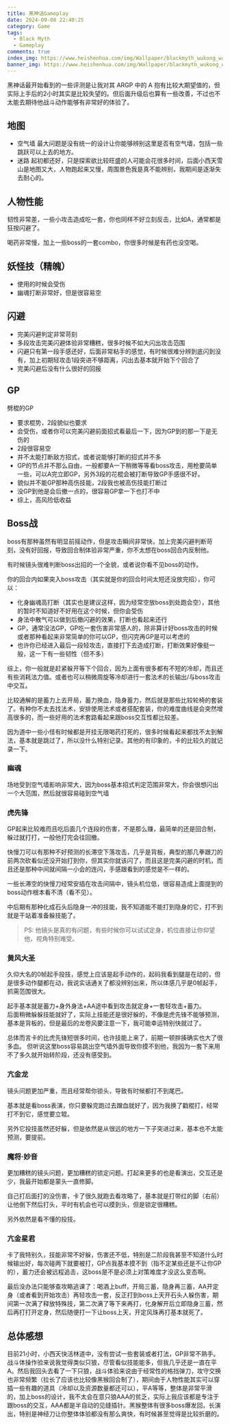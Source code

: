 ```yaml
---
title: 黑神话Gameplay
date: 2024-09-08 22:40:25
category: Game
tags:
  - Black Myth
  - Gameplay
comments: true
index_img: https://www.heishenhua.com/img/Wallpaper/blackmyth_wukong_wallpaper_032.jpg
banner_img: https://www.heishenhua.com/img/Wallpaper/blackmyth_wukong_wallpaper_032.jpg
---
```

黑神话最开始看到的一些评测是让我对其 ARGP 中的 A 抱有比较大期望值的，但实际上手后的2小时其实是比较失望的。但后面升级后也算有一些改善，不过也不太能去期待他战斗动作能够有非常好的体验了。

<!--more-->

## 地图
- 空气墙 
  最大问题是没有统一的设计让你能够辨别这里是否有空气墙，包括一些跳跃可以上去的地方。
- 迷路
  起初都还好，只是探索欲比较旺盛的人可能会花很多时间，后面小西天雪山是地图又大，人物跑起来又慢，周围景色我是真不能辨别，我期间是逐渐失去耐心的。 

## 人物性能

韧性非常差，一些小攻击造成吃一套，你也同样不好立刻反击，比如A，通常都是狂按闪避了。

喝药非常慢，加上一些boss的一套combo，你很多时候是有药也没空喝。

## 妖怪技（精魄）

- 使用的时候会受伤
- 幽魂打断非常好，但是很容易空

## 闪避

- 完美闪避判定非常苛刻
- 多段攻击完美闪避体验非常糟糕，很多时候不如大闪出攻击范围
- 闪避只有第一段手感还好，后面非常粘手的感觉，有时候很难分辨到底闪到没有，加上初期轻攻击1段突进不够距离，闪出去基本就开始下个回合了
- 完美闪避后没有什么很好的回报

## GP

劈棍的GP
- 要求棍势，2段貌似也要求
- 会受伤，或者你可以完美闪避前面招式看最后一下，因为GP到的那一下是无伤的
- 2段很容易空
- 并不太能打断敌方招式，或者说能够打断的招式并不多
- GP的节点并不那么自由，一般都要A一下稍微等等看boss攻击，用枪要简单一些，可以A完立即GP，另外3段的花棍会被打断导致GP手感很不好。
- 貌似并不能GP那种高伤技能，2段我也被高伤技能打断过
- 没GP到他是会后撤一点的，很容易GP拿一下也打不中
- 综上，高风险低收益

## Boss战

boss有那种虽然有明显前摇动作，但是攻击瞬间非常快，加上完美闪避判断苛刻，没有好回报，导致回合制体验非常严重，你不太想在boss回合内反制他。 

有时候镜头很难判断boss出招的一个全貌，或者说你看不见boss的动作。

你的回合内如果突入boss攻击（其实就是你的回合时间太短还没放完招），你可以：

- 化身幽魂高打断（其实也是建议这样，因为经常空放boss到处跑会空），其他的暂时不知道好不好用在这个时候，但你会受伤
- 身法中散气可以做到后撤闪避的效果，打断也看起来还行
- GP，通常没法GP，GP吃一套伤害非常感人的，除非算计好boss攻击的时候或者那种看起来非常简单的你可以GP，但闪完再GP是可以考虑的
- 也许你已经进入最后一段轻攻击，直接打下去造成打断，打断效果好像挺一般，这一下有一些韧性（但不多）

综上，你一般就是赶紧躲开等下个回合，因为上面有很多都有不短的冷却，而且还有些消耗法力值。或者也可以稍微周旋等冷却进行一套法术的长输出/与boss攻击中交互。

比较通解的是蓄力上去开局，蓄力换血，隐身蓄力，然后就是那些比较轮椅的套装了。有种你不太去找法术，安排使用法术或者搭配套装，你的难度曲线是会突然增高很多的，而一些好用的法术套路看起来跟boss交互性都比较差。

因为道中一些小怪有时候都是开挂无限喝药打死的，很多时候看起来都找不太到解法，基本就是跳过了，所以没什么特别记录。其他的有印象的，卡的比较久的就记录一下。

### 幽魂
场地受到空气墙影响非常大，因为boss基本招式判定范围非常大，你会很想闪出一个大范围，然后就很容易碰到空气墙


### 虎先锋
GP起来比较难而且吃后面几个连段的伤害，不是那么赚，最简单的还是回合制，躲过就打打，一般他打完会往回撤。 

快慢刀可以有那种不好预测的长滞空下落攻击，几乎是背板，典型的那几拳跟刀的前两次砍看似还没开始打到你，但其实你就该闪了，而且这是完美闪避的时机，而且还是那种中间就间隔一小会的连闪，手感跟看到的感觉是不一样的。

一些长滞空的快慢刀经常安插在攻击间隔中，镜头机位低，很容易造成上面提到的boss动作根本看不清（看不见）。

中后期有那种化成石头后隐身一冲的技能，我不知道能不能打到隐身的它，打不到就是干站着准备躲技能了。

> PS: 他镜头是真的有问题，有些时候你可以试试定身，机位直接让你仰望他，视角特别难受。



### 黄风大圣

久仰大名的0帧起手投技，感觉上应该是起手动作的，起码我看到腿是在动的，但是很多动作腿都在动，我说实话通关了都没辨别出来，所以体感几乎是0帧起手，抓需范围很大。

起手基本就是蓄力+身外身法+AA途中看到攻击就定身+一套轻攻击+蓄力。  
后面稍微躲躲技能就好了，实际上技能还是很好躲的，不像是虎先锋不能够预测，基本是背板的，但是最后的龙卷风要注意一下，我可能幸运特别快就过了。  

总体而言卡的比虎先锋短很多时间，也许技能上来了，前期一顿胖揍确实也大了很多血。 
但听说这里boss容易跳出空气墙外面导致你摸不到他，我因为一套下来用不了多久就开始转阶段，还没有感受到。

### 亢金龙
镜头问题更加严重，而且经常帮你锁头，导致有时候都打不到尾巴。

基本就是看boss表演，你只要躲完跑过去蹭血就好了，因为我换了戳棍打，经常打不到它，感觉要立辊。

另外它投技虽然还好躲，但是依然是从很远的地方一下子突进过来，基本也不太能预测，要提前。

### 魔将·妙音
更加糟糕的镜头问题，更加糟糕的锁定问题。打起来更多的也是看演出，交互还是少，我最开始都是蒙头一直修脚。

自己打后面打的没伤害，卡了很久就跑去看攻略了，基本就是打带红的脚（右前）让他倒下然后打头，平时有机会也可以摸到头，但是锁定很糟糕。

另外依然是看不懂的投技。

### 亢金星君
卡了我特别久，技能非常不好躲，伤害还不低，特别是二阶段我甚至不知道什么时候输出好，每次碰两下就要被打，GP点我基本摸不到（指不定某些还是不让你GP的），蓄力还会被远程追击，这boss是不是必须上对策难度才没这么变态啊。

最后没办法只能够查攻略逃课了：喝酒上buff，开局三蓄，隐身再三蓄，AA开定身（或者看到开始攻击）再轻攻击一套，反正打到boss上天开石头人躲伤害，期间第一次满了释放特殊技，第二次满了等下来再打，化身解开后立即隐身三蓄，然后再打打开定身，然后随便打一下让boss上天，开定风珠再打基本就死了。

## 总体感想
目前21小时，小西天快活林道中，没有尝试一些套装或者打法，GP非常不熟手。  
战斗体操作验来说我觉得类似只狼，尽管看似技能能多，但我几乎还是一直在平A。然后我回头去看了一下只狼，战斗体验来说由于经常性的格挡弹刀，攻守交换也非常频繁（拉长了应该也比较像黑猴回合制了），期间由于人物性能其实可以穿插一些有趣的道具（冷却以及资源数量都还可以），平A等等，整体是非常平滑的，加上boss的设计，我不太会在意只狼AAA的贫乏，实际上我应该都是专注于跟boss的交互，AAA都是半自动的见缝插针。黑猴整体有很多boss爆发回，长演出，特别是神经刀让你整体体验都没有那么爽快，有时候甚至觉得是比较折磨的。